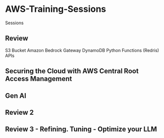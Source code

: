 # AWS-Training-Sessions
Sessions

## Review

S3 Bucket
Amazon Bedrock
Gateway
DynamoDB
Python Functions (Redris)
APIs

## Securing the Cloud with AWS Central Root Access Management 
## Gen AI
## Review 2
## Review 3 - Refining. Tuning - Optimize your LLM
